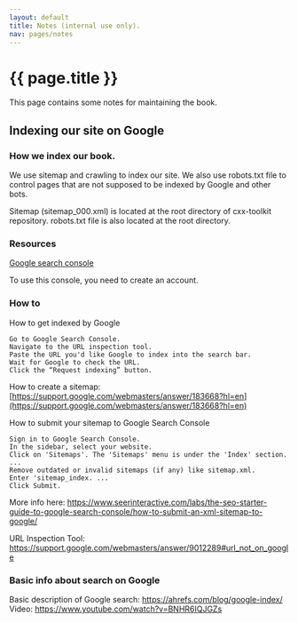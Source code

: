 ```yaml
---
layout: default
title: Notes (internal use only).
nav: pages/notes
---
```



{{ page.title }}
=================================================

This page contains some notes for maintaining the book.

## Indexing our site on Google

### How we index our book.

We use sitemap and crawling to index our site. We also use robots.txt file to control pages that are not supposed to be indexed by Google and other bots. 

Sitemap (sitemap_000.xml) is located at the root directory of cxx-toolkit repository.
robots.txt file is also located at the root directory.

### Resources

[Google search console](https://search.google.com/search-console?resource_id=https://ncbi.github.io/cxx-toolkit/)

To use this console, you need to create an account. 


### How to

How to get indexed by Google

    Go to Google Search Console.
    Navigate to the URL inspection tool.
    Paste the URL you'd like Google to index into the search bar.
    Wait for Google to check the URL.
    Click the “Request indexing” button.
    
How to create a sitemap: [https://support.google.com/webmasters/answer/183668?hl=en](https://support.google.com/webmasters/answer/183668?hl=en)
    
How to submit your sitemap to Google Search Console

    Sign in to Google Search Console.
    In the sidebar, select your website.
    Click on 'Sitemaps'. The 'Sitemaps' menu is under the 'Index' section. ...
    Remove outdated or invalid sitemaps (if any) like sitemap.xml.
    Enter 'sitemap_index. ...
    Click Submit.
More info here: https://www.seerinteractive.com/labs/the-seo-starter-guide-to-google-search-console/how-to-submit-an-xml-sitemap-to-google/
    
    
URL Inspection Tool: https://support.google.com/webmasters/answer/9012289#url_not_on_google
    

### Basic info about search on Google

Basic description of Google search: https://ahrefs.com/blog/google-index/
Video: https://www.youtube.com/watch?v=BNHR6IQJGZs
